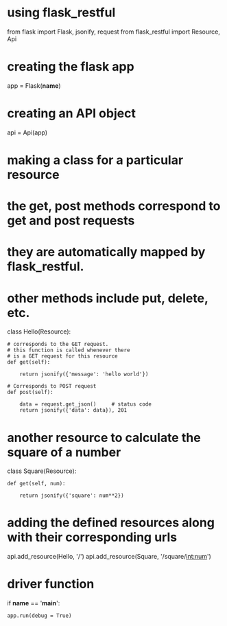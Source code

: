 
# using flask_restful 
from flask import Flask, jsonify, request 
from flask_restful import Resource, Api 
  
# creating the flask app 
app = Flask(__name__) 
# creating an API object 
api = Api(app) 
  
# making a class for a particular resource 
# the get, post methods correspond to get and post requests 
# they are automatically mapped by flask_restful. 
# other methods include put, delete, etc. 
class Hello(Resource): 
  
    # corresponds to the GET request. 
    # this function is called whenever there 
    # is a GET request for this resource 
    def get(self): 
  
        return jsonify({'message': 'hello world'}) 
  
    # Corresponds to POST request 
    def post(self): 
          
        data = request.get_json()     # status code 
        return jsonify({'data': data}), 201
  
  
# another resource to calculate the square of a number 
class Square(Resource): 
  
    def get(self, num): 
  
        return jsonify({'square': num**2}) 
  
  
# adding the defined resources along with their corresponding urls 
api.add_resource(Hello, '/') 
api.add_resource(Square, '/square/<int:num>') 
  
  
# driver function 
if __name__ == '__main__': 
  
    app.run(debug = True) 
